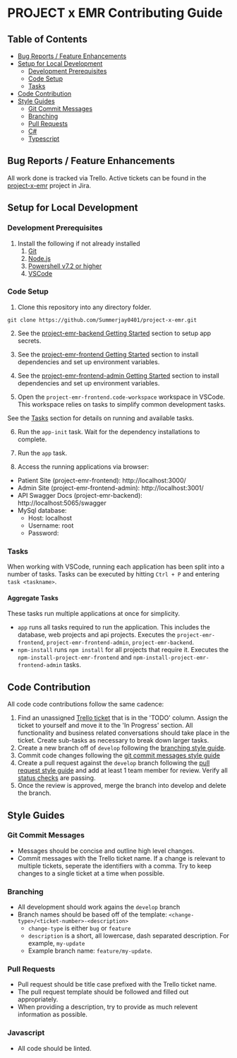 # PROJECT x EMR Contributing Guide

## Table of Contents

- [Bug Reports / Feature Enhancements](#bug-reports--feature-enhancements)
- [Setup for Local Development](#setup-for-local-development)
  - [Development Prerequisites](#development-prerequisites)
  - [Code Setup](#code-setup)
  - [Tasks](#tasks)
- [Code Contribution](#code-contribution)
- [Style Guides](#style-guides)
  - [Git Commit Messages](#git-commit-messages)
  - [Branching](#branching)
  - [Pull Requests](#pull-requests)
  - [C#](#c)
  - [Typescript](#typescript)

## Bug Reports / Feature Enhancements

All work done is tracked via Trello. Active tickets can be found in the [project-x-emr](https://trello.com/b/xFDJDZFT/emr) project in Jira.

## Setup for Local Development

### Development Prerequisites

1. Install the following if not already installed
   1. [Git](https://git-scm.com/downloads)
   2. [Node.js](https://nodejs.org/en/download/)
   3. [Powershell v7.2 or higher](https://docs.microsoft.com/en-us/powershell/scripting/install/installing-powershell-on-windows?WT.mc_id=THOMASMAURER-blog-thmaure&view=powershell-7#msi)
   4. [VSCode](https://code.visualstudio.com/)

### Code Setup

1. Clone this repository into any directory folder.

```shell
git clone https://github.com/Summerjay0401/project-x-emr.git
```

2. See the [project-emr-backend Getting Started](/src/project-emr-backend/) section to setup app secrets.

3. See the [project-emr-frontend Getting Started](/src/project-emr-frontend/) section to install dependencies and set up environment variables.

4. See the [project-emr-frontend-admin Getting Started](/src/project-emr-frontend-admin/) section to install dependencies and set up environment variables.

5. Open the `project-emr-frontend.code-workspace` workspace in VSCode. This workspace relies on tasks to simplify common development tasks.

See the [Tasks](#tasks) section for details on running and available tasks.

6. Run the `app-init` task. Wait for the dependency installations to complete.

7. Run the `app` task.

8. Access the running applications via browser:

- Patient Site (project-emr-frontend): http://localhost:3000/
- Admin Site (project-emr-frontend-admin): http://localhost:3001/
- API Swagger Docs (project-emr-backend): http://localhost:5065/swagger
- MySql database:
  - Host: localhost
  - Username: root
  - Password:

### Tasks

When working with VSCode, running each application has been split into a number of tasks. Tasks can be executed by hitting `Ctrl + P` and entering `task <taskname>`.

#### Aggregate Tasks

These tasks run multiple applications at once for simplicity.

- `app` runs all tasks required to run the application. This includes the database, web projects and api projects. Executes the `project-emr-frontend`, `project-emr-frontend-admin`, `project-emr-backend`.
- `npm-install` runs `npm install` for all projects that require it. Executes the `npm-install-project-emr-frontend` and `npm-install-project-emr-frontend-admin` tasks.

## Code Contribution

All code code contributions follow the same cadence:

1. Find an unassigned [Trello ticket](https://trello.com/b/xFDJDZFT/emr) that is in the 'TODO' column. Assign the ticket to yourself and move it to the 'In Progress' section. All functionality and business related conversations should take place in the ticket. Create sub-tasks as necessary to break down larger tasks.
2. Create a new branch off of `develop` following the [branching style guide](#branching).
3. Commit code changes following the [git commit messages style guide](#git-commit-messages)
4. Create a pull request against the `develop` branch following the [pull request style guide](#pull-requests) and add at least 1 team member for review. Verify all [status checks](https://docs.github.com/en/pull-requests/collaborating-with-pull-requests/collaborating-on-repositories-with-code-quality-features/about-status-checks) are passing.
5. Once the review is approved, merge the branch into develop and delete the branch.

## Style Guides

### Git Commit Messages

- Messages should be concise and outline high level changes.
- Commit messages with the Trello ticket name. If a change is relevant to multiple tickets, seperate the identifiers with a comma. Try to keep changes to a single ticket at a time when possible.

### Branching

- All development should work agains the `develop` branch
- Branch names should be based off of the template: `<change-type>/<ticket-number>-<description>`
  - `change-type` is either `bug` or `feature`
  - `description` is a short, all lowercase, dash separated description. For example, `my-update`
  - Example branch name: `feature/my-update`.

### Pull Requests

- Pull request should be title case prefixed with the Trello ticket name.
- The pull request template should be followed and filled out appropriately.
- When providing a description, try to provide as much relevent information as possible.

### Javascript

- All code should be linted.

